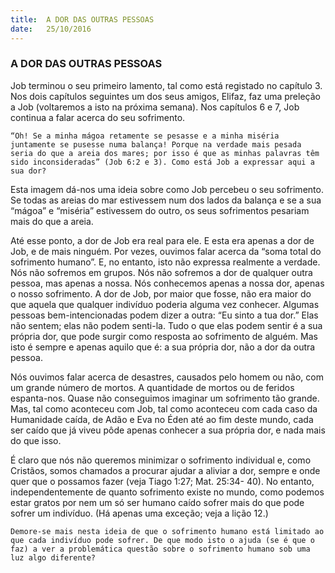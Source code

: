 ```yaml
---
title:  A DOR DAS OUTRAS PESSOAS
date:   25/10/2016
---
```


### A DOR DAS OUTRAS PESSOAS

Job terminou o seu primeiro lamento, tal como está registado no capítulo 3. Nos dois capítulos seguintes um dos seus amigos, Elifaz, faz uma preleção a Job (voltaremos a isto na próxima semana). Nos capítulos 6 e 7, Job continua a falar acerca do seu sofrimento.

`“Oh! Se a minha mágoa retamente se pesasse e a minha miséria juntamente se pusesse numa balança! Porque na verdade mais pesada seria do que a areia dos mares; por isso é que as minhas palavras têm sido inconsideradas” (Job 6:2 e 3). Como está Job a expressar aqui a sua dor?`

Esta imagem dá-nos uma ideia sobre como Job percebeu o seu sofrimento. Se todas as areias do mar estivessem num dos lados da balança e se a sua “mágoa” e “miséria” estivessem do outro, os seus sofrimentos pesariam mais do que a areia.

Até esse ponto, a dor de Job era real para ele. E esta era apenas a dor de Job, e de mais ninguém. Por vezes, ouvimos falar acerca da “soma total do sofrimento humano”. E, no entanto, isto não expressa realmente a verdade. Nós não sofremos em grupos. Nós não sofremos a dor de qualquer outra pessoa, mas apenas a nossa. Nós conhecemos apenas a nossa dor, apenas o nosso sofrimento. A dor de Job, por maior que fosse, não era maior do que aquela que qualquer indivíduo poderia alguma vez conhecer. Algumas pessoas bem-intencionadas podem dizer a outra: “Eu sinto a tua dor.” Elas não sentem; elas não podem senti-la. Tudo o que elas podem sentir é a sua própria dor, que pode surgir como resposta ao sofrimento de alguém. Mas isto é sempre e apenas aquilo que é: a sua própria dor, não a dor da outra pessoa.

Nós ouvimos falar acerca de desastres, causados pelo homem ou não, com um grande número de mortos. A quantidade de mortos ou de feridos espanta-nos. Quase não conseguimos imaginar um sofrimento tão grande. Mas, tal como aconteceu com Job, tal como aconteceu com cada caso da Humanidade caída, de Adão e Eva no Éden até ao fim deste mundo, cada ser caído que já viveu pôde apenas conhecer a sua própria dor, e nada mais do que isso.

É claro que nós não queremos minimizar o sofrimento individual e, como Cristãos, somos chamados a procurar ajudar a aliviar a dor, sempre e onde quer que o possamos fazer (veja Tiago 1:27; Mat. 25:34- 40). No entanto, independentemente de quanto sofrimento existe no mundo, como podemos estar gratos por nem um só ser humano caído sofrer mais do que pode sofrer um indivíduo. (Há apenas uma exceção; veja a lição 12.)

`Demore-se mais nesta ideia de que o sofrimento humano está limitado ao que cada indivíduo pode sofrer. De que modo isto o ajuda (se é que o faz) a ver a problemática questão sobre o sofrimento humano sob uma luz algo diferente?`